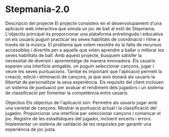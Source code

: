 ﻿# Stepmania-2.0
Descripció del projecte
El projecte consisteix en el desenvolupament d'una aplicació web interactiva que simula un joc de ball al estil de Stepmania. L'objectiu principal és proporcionar una plataforma entretinguda i educativa on els usuaris puguin practicar les seves habilitats de coordinació i ritme a través de la música. El problema que volem resoldre és la falta de recursos accessibles i divertits per a aquells que volen aprendre a ballar o millorar les seves habilitats de ball. Amb aquest projecte, busquem satisfer la necessitat de diversió i aprenentatge de manera innovadora.
Els usuaris esperen una interfície amigable, on puguin seleccionar cançons, jugar i veure les seves puntuacions. També és important que l'aplicació permeti la creació, edició i eliminació de cançons, ja que això donarà als usuaris la llibertat de personalitzar la seva experiència. Els requisits del client inclouen un sistema de puntuació per avaluar el rendiment dels jugadors i un sistema de classificació per fomentar la competència entre usuaris.

Objectius
Els objectius de l'aplicació són:
Permetre als usuaris jugar amb una varietat de cançons.
Mostrar la puntuació actual i la classificació del jugador.
Proporcionar una interfície per seleccionar cançons i començar el joc.
Registre de les estadístiques del jugador, incloent encerts i errors.
Implementar un sistema de validació de les respostes per garantir una experiència de joc justa.

